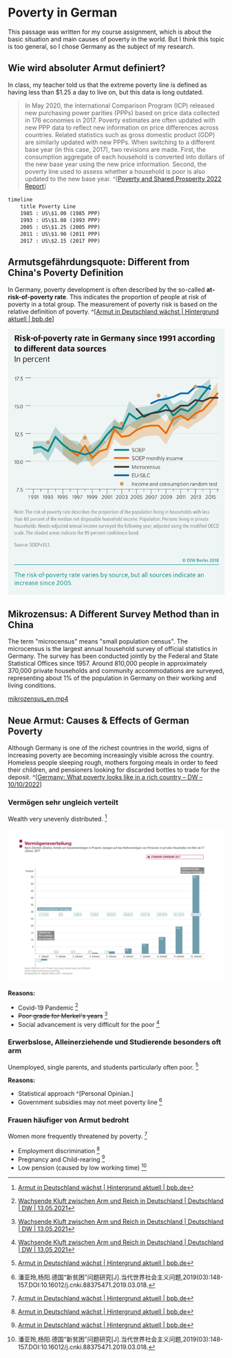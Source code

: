 # Poverty in German

This passage was written for my course assignment, which is about the basic situation and main causes of poverty in the world. But I think this topic is too general, so I chose Germany as the subject of my research.

## Wie wird absoluter Armut definiert?

In class, my teacher told us that the extreme poverty line is defined as having less than $1.25 a day to live on, but this data is long outdated.

> In May 2020, the International Comparison Program (ICP) released new purchasing power parities (PPPs) based on price data collected in 176 economies in 2017. Poverty estimates are often updated with new PPP data to reflect new information on price differences across countries. Related statistics such as gross domestic product (GDP) are similarly updated with new PPPs. When switching to a different base year (in this case, 2017), two revisions are made. First, the consumption aggregate of each household is converted into dollars of the new base year using the new price information. Second, the poverty line used to assess whether a household is poor is also updated to the new base year. ^[[Poverty and Shared Prosperity 2022 Report](https://openknowledge.worldbank.org/server/api/core/bitstreams/b96b361a-a806-5567-8e8a-b14392e11fa0/content)]

```mermaidjs
timeline
    title Poverty Line
    1985 : US\$1.00 (1985 PPP)
    1993 : US\$1.08 (1993 PPP)
    2005 : US\$1.25 (2005 PPP)
    2011 : US\$1.90 (2011 PPP)
    2017 : US\$2.15 (2017 PPP)
```

## Armutsgefährdungsquote: Different from China's Poverty Definition

In Germany, poverty development is often described by the so-called **at-risk-of-poverty rate**. This indicates the proportion of people at risk of poverty in a total group. The measurement of poverty risk is based on the relative definition of poverty. ^[[Armut in Deutschland wächst | Hintergrund aktuell | bpb.de](https://www.bpb.de/kurz-knapp/hintergrund-aktuell/516505/armut-in-deutschland-waechst/)]

![Alt text](./dwr-18-21-1-7.png)

## Mikrozensus: A Different Survey Method than in China

The term "microcensus" means "small population census". The microcensus is the largest annual household survey of official statistics in Germany. The survey has been conducted jointly by the Federal and State Statistical Offices since 1957. Around 810,000 people in approximately 370,000 private households and community accommodations are surveyed, representing about 1% of the population in Germany on their working and living conditions.

[mikrozensus_en.mp4](https://www.destatis.de/DE/Themen/Gesellschaft-Umwelt/Bevoelkerung/Haushalte-Familien/Methoden/Video/video-mz-video-english.html)

## Neue Armut: Causes & Effects of German Poverty

Although Germany is one of the richest countries in the world, signs of increasing poverty are becoming increasingly visible across the country. Homeless people sleeping rough, mothers forgoing meals in order to feed their children, and pensioners looking for discarded bottles to trade for the deposit. ^[[Germany: What poverty looks like in a rich country – DW – 10/10/2022](https://www.dw.com/en/germany-what-poverty-looks-like-in-a-rich-country/a-63393501)]

### Vermögen sehr ungleich verteilt

Wealth very unevenly distributed. [^Paritätische_Wohlfahrtsverband]

![Alt text](SOZ_08_02_Vermoegensverteilung_JPG_01.jpg)

**Reasons:**

- Covid-19 Pandemic [^DW]
- ~~Poor grade for Merkel's years~~ [^DW]
- Social advancement is very difficult for the poor [^DW]

### Erwerbslose, Alleinerziehende und Studierende besonders oft arm

Unemployed, single parents, and students particularly often poor. [^Paritätische_Wohlfahrtsverband]

**Reasons:**

- Statistical approach ^[Personal Opinian.]
- Government subsidies may not meet poverty line [^Neue_Armut]

### Frauen häufiger von Armut bedroht

Women more frequently threatened by poverty. [^Paritätische_Wohlfahrtsverband]

- Employment discrimination [^Paritätische_Wohlfahrtsverband]
- Pregnancy and Child-rearing [^Paritätische_Wohlfahrtsverband]
- Low pension (caused by low working time) [^Neue_Armut]

[^Paritätische_Wohlfahrtsverband]: [Armut in Deutschland wächst | Hintergrund aktuell | bpb.de](https://www.bpb.de/kurz-knapp/hintergrund-aktuell/516505/armut-in-deutschland-waechst/)

[^Neue_Armut]: 潘亚玲,杨阳.德国“新贫困”问题研究[J].当代世界社会主义问题,2019(03):148-157.DOI:10.16012/j.cnki.88375471.2019.03.018.

[^DW]: [Wachsende Kluft zwischen Arm und Reich in Deutschland | Deutschland | DW | 13.05.2021](https://www.dw.com/de/wachsende-kluft-zwischen-arm-und-reich-in-deutschland/a-57506792)
